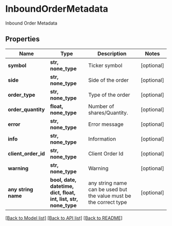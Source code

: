 # InboundOrderMetadata

Inbound Order Metadata

## Properties
Name | Type | Description | Notes
------------ | ------------- | ------------- | -------------
**symbol** | **str, none_type** | Ticker symbol | [optional] 
**side** | **str, none_type** | Side of the order | [optional] 
**order_type** | **str, none_type** | Type of the order | [optional] 
**order_quantity** | **float, none_type** | Number of shares/Quantity. | [optional] 
**error** | **str, none_type** | Error message | [optional] 
**info** | **str, none_type** | Information | [optional] 
**client_order_id** | **str, none_type** | Client Order Id | [optional] 
**warning** | **str, none_type** | Warning | [optional] 
**any string name** | **bool, date, datetime, dict, float, int, list, str, none_type** | any string name can be used but the value must be the correct type | [optional]

[[Back to Model list]](../README.md#documentation-for-models) [[Back to API list]](../README.md#documentation-for-api-endpoints) [[Back to README]](../README.md)


